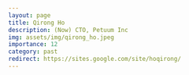 ```yaml
---
layout: page
title: Qirong Ho
description: (Now) CTO, Petuum Inc
img: assets/img/qirong_ho.jpeg
importance: 12
category: past
redirect: https://sites.google.com/site/hoqirong/
---
```

